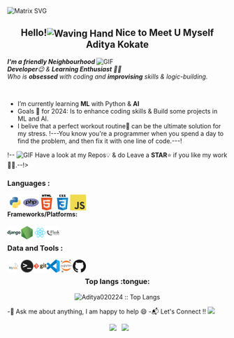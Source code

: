 ![Matrix SVG](https://raw.githubusercontent.com/rodrigograca31/rodrigograca31/master/matrix.svg)


<h2 align="center">Hello!<img align=center src="https://user-images.githubusercontent.com/26017543/213809353-c908d93c-3dff-4694-9d13-e0e5cbdb879c.png" alt="Waving Hand" width="40" height="40" /> Nice to Meet U 
  Myself Aditya Kokate</h2> 

<img align="right" alt="GIF" src= "https://user-images.githubusercontent.com/68998355/110694804-1ac26580-820f-11eb-8bcf-2b93f48bce92.gif" align="right" width="300" />
<p> 
  <em>
    <b>I'm a friendly Neighbourhood Developer</b>😉 &  <b>Learning Enthusiast</b>&nbsp;👩‍💻 </br>Who is <b>obsessed</b>
    with coding and <b>improvising</b> skills & logic-building. 
  </em>  
</p>

<br>

- I’m  currently learning **ML** with Python & **AI**
- Goals 🌱  for 2024: Is to enhance coding skills & Build some projects in ML and AI.
- I belive that a perfect workout routine💪 can be the ultimate solution for my stress.
!---You know you're a programmer when you spend a day to find the problem, and then fix it with one line of code.---!

!-- <img alt="GIF" src="medal.gif" width="20vw" /> Have a look at my Repos💡 & do Leave a **STAR**⭐️ if you like my work👨‍💻.--!>
<br>


### Languages : 
<img align="left" alt="Python" width="36px" src="https://raw.githubusercontent.com/github/explore/80688e429a7d4ef2fca1e82350fe8e3517d3494d/topics/python/python.png">
<img align="left" alt="PHP" width="36px" src="https://raw.githubusercontent.com/github/explore/80688e429a7d4ef2fca1e82350fe8e3517d3494d/topics/php/php.png" >
<img align="left" alt="HTML5" width="36px" src="https://raw.githubusercontent.com/github/explore/80688e429a7d4ef2fca1e82350fe8e3517d3494d/topics/html/html.png" >
<img align="left" alt="CSS3" width="36px" src="https://raw.githubusercontent.com/github/explore/80688e429a7d4ef2fca1e82350fe8e3517d3494d/topics/css/css.png" >
<img align="left" alt="JavaScript" width="36px" src="https://raw.githubusercontent.com/github/explore/80688e429a7d4ef2fca1e82350fe8e3517d3494d/topics/javascript/javascript.png">
<br/>

#### Frameworks/Platforms:

<img align="left" height="30" src="https://raw.githubusercontent.com/github/explore/80688e429a7d4ef2fca1e82350fe8e3517d3494d/topics/django/django.png">
<img align="left" height="30" src="https://raw.githubusercontent.com/github/explore/80688e429a7d4ef2fca1e82350fe8e3517d3494d/topics/nodejs/nodejs.png">
<img align="left" height="30" src="https://raw.githubusercontent.com/github/explore/80688e429a7d4ef2fca1e82350fe8e3517d3494d/topics/react/react.png">  
<img align="left" height="30" src="https://raw.githubusercontent.com/github/explore/80688e429a7d4ef2fca1e82350fe8e3517d3494d/topics/flask/flask.png" />
<br/>  

### Data and Tools :
<img align="left" height="30" src="https://raw.githubusercontent.com/github/explore/80688e429a7d4ef2fca1e82350fe8e3517d3494d/topics/mysql/mysql.png"> 
<img align="left" alt="Terminal" width="30px" src="https://raw.githubusercontent.com/github/explore/80688e429a7d4ef2fca1e82350fe8e3517d3494d/topics/terminal/terminal.png" />
<img align="left" height="30" src="https://raw.githubusercontent.com/github/explore/80688e429a7d4ef2fca1e82350fe8e3517d3494d/topics/git/git.png">
<img align="left" alt="Visual Studio Code" width="30px" src="https://raw.githubusercontent.com/github/explore/78df643247d429f6cc873026c0622819ad797942/topics/visual-studio-code/visual-studio-code.png" />
<img align="left" height="30" src="https://raw.githubusercontent.com/github/explore/80688e429a7d4ef2fca1e82350fe8e3517d3494d/topics/jupyter-notebook/jupyter-notebook.png">
<img align="left" alt="GitHub" width="30px" src="https://raw.githubusercontent.com/github/explore/78df643247d429f6cc873026c0622819ad797942/topics/github/github.png" />
<br/>

<h3 align="center">Top langs :tongue:</h3>

<p align="center"><img src="https://github-readme-stats.vercel.app/api/top-langs/?username=Aditya020224&langs_count=10&theme=dracula&layout=compact" alt="Aditya020224 :: Top Langs" width="500" height="300" /></p>

-💬 Ask me about anything, I am happy to help :smile:
-📬 Let's Connect !! <img src='https://user-images.githubusercontent.com/68998355/110338147-b0fa5e00-804c-11eb-9ba2-6a93ff186cae.gif' width='auto' height='50' >

<p align="center"> 
&nbsp; <a href="https://www.linkedin.com/in//dkteadityakokate/" target="_blank" rel="noopener noreferrer"><img src="https://img.icons8.com/plasticine/100/000000/linkedin.png" width="40" /></a>
&nbsp; <a href="mailto:adityakokate24@gmail.com" target="_blank" rel="noopener noreferrer"><img src="https://img.icons8.com/plasticine/100/000000/gmail.png"  width="40" /></a>

</p>
